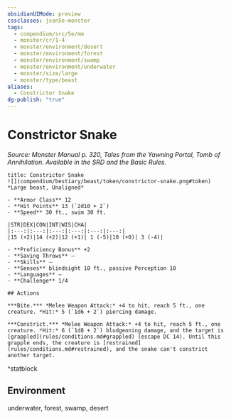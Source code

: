 ```yaml
---
obsidianUIMode: preview
cssclasses: json5e-monster
tags:
  - compendium/src/5e/mm
  - monster/cr/1-4
  - monster/environment/desert
  - monster/environment/forest
  - monster/environment/swamp
  - monster/environment/underwater
  - monster/size/large
  - monster/type/beast
aliases:
  - Constrictor Snake
dg-publish: "true"
---
```

# Constrictor Snake
*Source: Monster Manual p. 320, Tales from the Yawning Portal, Tomb of Annihilation. Available in the SRD and the Basic Rules.*  

```ad-statblock
title: Constrictor Snake
![](compendium/bestiary/beast/token/constrictor-snake.png#token)
*Large beast, Unaligned*

- **Armor Class** 12 
- **Hit Points** 13 (`2d10 + 2`)
- **Speed** 30 ft., swim 30 ft.

|STR|DEX|CON|INT|WIS|CHA|
|:---:|:---:|:---:|:---:|:---:|:---:|
|15 (+2)|14 (+2)|12 (+1)| 1 (-5)|10 (+0)| 3 (-4)|

- **Proficiency Bonus** +2
- **Saving Throws** ⏤
- **Skills** ⏤
- **Senses** blindsight 10 ft., passive Perception 10
- **Languages** —
- **Challenge** 1/4

## Actions

***Bite.*** *Melee Weapon Attack:* +4 to hit, reach 5 ft., one creature. *Hit:* 5 (`1d6 + 2`) piercing damage.

***Constrict.*** *Melee Weapon Attack:* +4 to hit, reach 5 ft., one creature. *Hit:* 6 (`1d8 + 2`) bludgeoning damage, and the target is [grappled](rules/conditions.md#grappled) (escape DC 14). Until this grapple ends, the creature is [restrained](rules/conditions.md#restrained), and the snake can't constrict another target.
```
^statblock

## Environment

underwater, forest, swamp, desert
